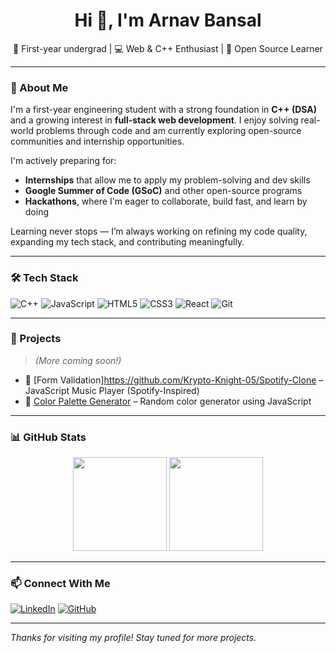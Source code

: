 <h1 align="center">Hi 👋, I'm Arnav Bansal</h1>
<p align="center">
  🚀 First-year undergrad | 💻 Web & C++ Enthusiast | 🌱 Open Source Learner
</p>

---

### 🧠 About Me

I'm a first-year engineering student with a strong foundation in **C++ (DSA)** and a growing interest in **full-stack web development**. I enjoy solving real-world problems through code and am currently exploring open-source communities and internship opportunities.

I'm actively preparing for:
- **Internships** that allow me to apply my problem-solving and dev skills
- **Google Summer of Code (GSoC)** and other open-source programs
- **Hackathons**, where I'm eager to collaborate, build fast, and learn by doing

Learning never stops — I’m always working on refining my code quality, expanding my tech stack, and contributing meaningfully.


---

### 🛠️ Tech Stack

![C++](https://img.shields.io/badge/-C++-00599C?style=flat&logo=cplusplus&logoColor=white)
![JavaScript](https://img.shields.io/badge/-JavaScript-F7DF1E?style=flat&logo=javascript&logoColor=black)
![HTML5](https://img.shields.io/badge/-HTML5-E34F26?style=flat&logo=html5&logoColor=white)
![CSS3](https://img.shields.io/badge/-CSS3-1572B6?style=flat&logo=css3&logoColor=white)
![React](https://img.shields.io/badge/-React-61DAFB?style=flat&logo=react&logoColor=black)
![Git](https://img.shields.io/badge/-Git-F05032?style=flat&logo=git&logoColor=white)

---

### 📌 Projects

> *(More coming soon!)*

- 🔐 [Form Validation]https://github.com/Krypto-Knight-05/Spotify-Clone – JavaScript Music Player (Spotify-Inspired)
- 🎨 [Color Palette Generator](https://github.com/Krypto-Knight-05/colour-palette-generator) – Random color generator using JavaScript

---

### 📊 GitHub Stats

<p align="center">
  <img src="https://github-readme-stats.vercel.app/api?username=Krypto-Knight-05&show_icons=true&theme=tokyonight" height="150px"/>
  <img src="https://github-readme-stats.vercel.app/api/top-langs/?username=Krypto-Knight-05&layout=compact&theme=tokyonight" height="150px"/>
</p>

---

### 📫 Connect With Me

[![LinkedIn](https://img.shields.io/badge/-LinkedIn-blue?style=flat&logo=linkedin)](https://www.linkedin.com/in/arnav-bansal-175968314/)
[![GitHub](https://img.shields.io/badge/-GitHub-black?style=flat&logo=github)](https://github.com/Krypto-Knight-05)

---

*Thanks for visiting my profile! Stay tuned for more projects.*
